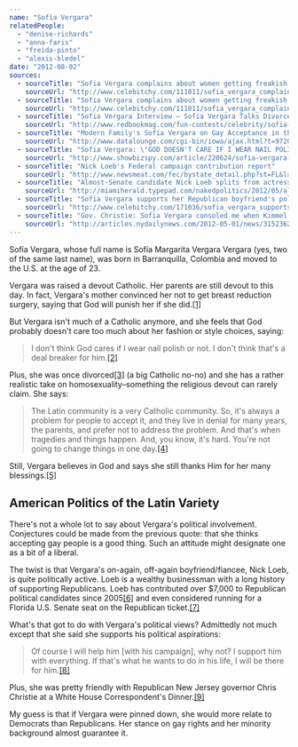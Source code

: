 ```yaml
---
name: "Sofía Vergara"
relatedPeople:
  - "denise-richards"
  - "anna-faris"
  - "freida-pinto"
  - "alexis-bledel"
date: "2012-08-02"
sources:
  - sourceTitle: "Sofia Vergara complains about women getting freakish surgeries, \"like Madonna.\""
    sourceUrl: "http://www.celebitchy.com/111811/sofia_vergara_complains_about_women_getting_freakish_surgeries_like_madonna/"
  - sourceTitle: "Sofia Vergara complains about women getting freakish surgeries, \"like Madonna.\""
    sourceUrl: "http://www.celebitchy.com/111811/sofia_vergara_complains_about_women_getting_freakish_surgeries_like_madonna/"
  - sourceTitle: "Sofia Vergara Interview – Sofia Vergara Talks Divorce, Her Son, and Surviving Cancer"
    sourceUrl: "http://www.redbookmag.com/fun-contests/celebrity/sofia-vergara-interview-2"
  - sourceTitle: "Modern Family's Sofia Vergara on Gay Acceptance in the Latin Community"
    sourceUrl: "http://www.datalounge.com/cgi-bin/iowa/ajax.html?t=9720905#page:showThread,9720905"
  - sourceTitle: "Sofia Vergara: \"GOD DOESN'T CARE IF I WEAR NAIL POLISH OR NOT.\""
    sourceUrl: "http://www.showbizspy.com/article/220624/sofia-vergara-god-doesnt-care-if-i-wear-nail-polish-or-not.html"
  - sourceTitle: "Nick Loeb's Federal campaign contribution report"
    sourceUrl: "http://www.newsmeat.com/fec/bystate_detail.php?st=FL&last=LOEB&first=NICK"
  - sourceTitle: "Almost-Senate candidate Nick Loeb splits from actress Sofia Vergara. For Now"
    sourceUrl: "http://miamiherald.typepad.com/nakedpolitics/2012/05/almost-senate-candidate-nick-loeb-splits-from-actress-sofia-vergara-for-now.html"
  - sourceTitle: "Sofia Vergara supports her Republican boyfriend's political plans"
    sourceUrl: "http://www.celebitchy.com/171036/sofia_vergara_supports_her_republican_boyfriends_political_plans/"
  - sourceTitle: "Gov. Christie: Sofia Vergara consoled me when Kimmel made fat jokes"
    sourceUrl: "http://articles.nydailynews.com/2012-05-01/news/31523625_1_sofia-vergara-chris-christie-jimmy-kimmel"
---
```


Sofía Vergara, whose full name is Sofía Margarita Vergara Vergara (yes, two of the same last name), was born in Barranquilla, Colombia and moved to the U.S. at the age of 23.

Vergara was raised a devout Catholic. Her parents are still devout to this day. In fact, Vergara's mother convinced her not to get breast reduction surgery, saying that God will punish her if she did.<a class="source-citation" href="http://www.celebitchy.com/111811/sofia_vergara_complains_about_women_getting_freakish_surgeries_like_madonna/" title="Sofia Vergara complains about women getting freakish surgeries, &quot;like Madonna.&quot;">[1]</a>

But Vergara isn't much of a Catholic anymore, and she feels that God probably doesn't care too much about her fashion or style choices, saying:

>I don't think God cares if I wear nail polish or not. I don't think that's a deal breaker for him.<a class="source-citation" href="http://www.celebitchy.com/111811/sofia_vergara_complains_about_women_getting_freakish_surgeries_like_madonna/" title="Sofia Vergara complains about women getting freakish surgeries, &quot;like Madonna.&quot;">[2]</a>

Plus, she was once divorced<a class="source-citation" href="http://www.redbookmag.com/fun-contests/celebrity/sofia-vergara-interview-2" title="Sofia Vergara Interview – Sofia Vergara Talks Divorce, Her Son, and Surviving Cancer">[3]</a> (a big Catholic no-no) and she has a rather realistic take on homosexuality–something the religious devout can rarely claim. She says:

>The Latin community is a very Catholic community. So, it's always a problem for people to accept it, and they live in denial for many years, the parents, and prefer not to address the problem. And that's when tragedies and things happen. And, you know, it's hard. You're not going to change things in one day.<a class="source-citation" href="http://www.datalounge.com/cgi-bin/iowa/ajax.html?t=9720905#page:showThread,9720905" title="Modern Family&apos;s Sofia Vergara on Gay Acceptance in the Latin Community">[4]</a>

Still, Vergara believes in God and says she still thanks Him for her many blessings.<a class="source-citation" href="http://www.showbizspy.com/article/220624/sofia-vergara-god-doesnt-care-if-i-wear-nail-polish-or-not.html" title="Sofia Vergara: &quot;GOD DOESN&apos;T CARE IF I WEAR NAIL POLISH OR NOT.&quot;">[5]</a>

## American Politics of the Latin Variety

There's not a whole lot to say about Vergara's political involvement. Conjectures could be made from the previous quote: that she thinks accepting gay people is a good thing. Such an attitude might designate one as a bit of a liberal.

The twist is that Vergara's on-again, off-again boyfriend/fiancee, Nick Loeb, is quite politically active. Loeb is a wealthy businessman with a long history of supporting Republicans. Loeb has contributed over $7,000 to Republican political candidates since 2005<a class="source-citation" href="http://www.newsmeat.com/fec/bystate_detail.php?st=FL&last=LOEB&first=NICK" title="Nick Loeb&apos;s Federal campaign contribution report">[6]</a> and even considered running for a Florida U.S. Senate seat on the Republican ticket.<a class="source-citation" href="http://miamiherald.typepad.com/nakedpolitics/2012/05/almost-senate-candidate-nick-loeb-splits-from-actress-sofia-vergara-for-now.html" title="Almost-Senate candidate Nick Loeb splits from actress Sofia Vergara. For Now">[7]</a>

What's that got to do with Vergara's political views? Admittedly not much except that she said she supports his political aspirations:

>Of course I will help him [with his campaign], why not? I support him with everything. If that's what he wants to do in his life, I will be there for him.<a class="source-citation" href="http://www.celebitchy.com/171036/sofia_vergara_supports_her_republican_boyfriends_political_plans/" title="Sofia Vergara supports her Republican boyfriend&apos;s political plans">[8]</a>

Plus, she was pretty friendly with Republican New Jersey governor Chris Christie at a White House Correspondent's Dinner.<a class="source-citation" href="http://articles.nydailynews.com/2012-05-01/news/31523625_1_sofia-vergara-chris-christie-jimmy-kimmel" title="Gov. Christie: Sofia Vergara consoled me when Kimmel made fat jokes">[9]</a>

My guess is that if Vergara were pinned down, she would more relate to Democrats than Republicans. Her stance on gay rights and her minority background almost guarantee it.